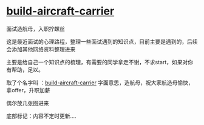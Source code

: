 # [build-aircraft-carrier](https://github.com/YaronWong/build-aircraft-carrier)


面试造航母，入职拧螺丝



这是最近面试的心理路程，整理一些面试遇到的知识点，目前主要是遇到的，后续会添加其他网络资料整理进来

主要是给自己一个知识点的梳理，有需要的同学拿走不谢，不求start，如果对你有帮助，足以。



取了个名字叫 ：[build-aircraft-carrier](https://github.com/YaronWong/build-aircraft-carrier) 字面意思，造航母，祝大家航造母愉快，拿offer，升职加薪





偶尔放几张图进来





底部标记：内容不定时更新....